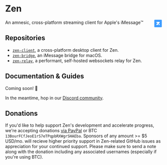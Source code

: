 <h1>Zen</h1>
<img src="https://github.com/AmnesiaLabs/zen-client/blob/master/build/icons/24x24.png?raw=true" align="right">

An amnesic, cross-platform streaming client for Apple's iMessage™️

## Repositories

* [`zen-client`](https://github.com/AmnesiaLabs/zen-client), a cross-platform desktop client for Zen.
* [`zen-bridge`](https://github.com/AmnesiaLabs/zen-bridge), an iMessage bridge for macOS.
* [`zen-relay`](https://github.com/AmnesiaLabs/zen-relay), a performant, self-hosted websockets relay for Zen.

## Documentation & Guides

Coming soon! 🧪

In the meantime, hop in our [Discord community](https://discord.gg/vNdvmwX).

## Donations

If you'd like to help support Zen's development and accelerate progress, we're accepting donations [via PayPal](https://www.paypal.com/cgi-bin/webscr?cmd=_donations&business=alectrocute%40gmail.com&currency_code=USD&source=url) or BTC `13BourFCfJeoE1rS7eTPqpbRXWgrSHAEba`. Sponsors of any amount >= $5 USD/mo. will recieve higher priority support in Zen-related GitHub issues as appreciation for your continued support. Please make sure to send a note along with the donation including any associated usernames (especially if you're using BTC).
